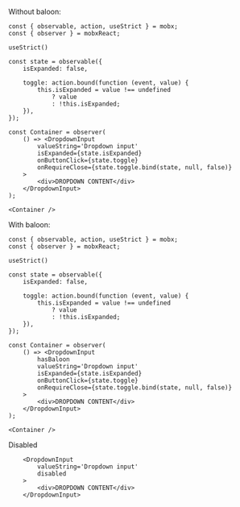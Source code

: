 Without baloon:

    const { observable, action, useStrict } = mobx;
    const { observer } = mobxReact;

    useStrict()

    const state = observable({
        isExpanded: false,

        toggle: action.bound(function (event, value) {
            this.isExpanded = value !== undefined
                ? value
                : !this.isExpanded;
        }),
    });

    const Container = observer(
        () => <DropdownInput
            valueString='Dropdown input'
            isExpanded={state.isExpanded}
            onButtonClick={state.toggle}
            onRequireClose={state.toggle.bind(state, null, false)}
        >
            <div>DROPDOWN CONTENT</div>
        </DropdownInput>
    );

    <Container />

With baloon:

    const { observable, action, useStrict } = mobx;
    const { observer } = mobxReact;

    useStrict()

    const state = observable({
        isExpanded: false,

        toggle: action.bound(function (event, value) {
            this.isExpanded = value !== undefined
                ? value
                : !this.isExpanded;
        }),
    });

    const Container = observer(
        () => <DropdownInput
            hasBaloon
            valueString='Dropdown input'
            isExpanded={state.isExpanded}
            onButtonClick={state.toggle}
            onRequireClose={state.toggle.bind(state, null, false)}
        >
            <div>DROPDOWN CONTENT</div>
        </DropdownInput>
    );

    <Container />

Disabled

        <DropdownInput
            valueString='Dropdown input'
            disabled
        >
            <div>DROPDOWN CONTENT</div>
        </DropdownInput>

